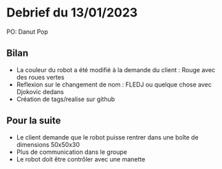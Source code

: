 # Debrief du 13/01/2023

PO: Danut Pop

## Bilan

- La couleur du robot a été modifié à la demande du client : Rouge avec des roues vertes
- Reflexion sur le changement de nom : FLEDJ ou quelque chose avec Djokovic dedans
- Création de tags/realise sur github

## Pour la suite
- Le client demande que le robot puisse rentrer dans une boîte de dimensions 50x50x30 
- Plus de communication dans le groupe
- Le robot doit être contrôler avec une manette
